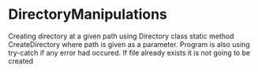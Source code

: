 # DirectoryManipulations
Creating directory at a given path using Directory class static method CreateDirectory where path is given as a parameter. Program is also using try-catch if any error had occured. If file already exists it is not going to be created
